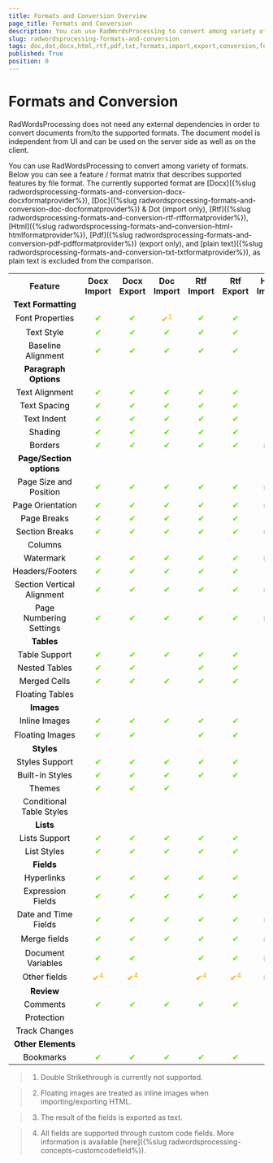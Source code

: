 ```yaml
---
title: Formats and Conversion Overview
page_title: Formats and Conversion
description: You can use RadWordsProcessing to convert among variety of formats.
slug: radwordsprocessing-formats-and-conversion
tags: doc,dot,docx,html,rtf,pdf,txt,formats,import,export,conversion,features
published: True
position: 0
---
```


# Formats and Conversion


RadWordsProcessing does not need any external dependencies in order to convert documents from/to the supported formats. The document model is independent from UI and can be used on the server side as well as on the client.
      

You can use RadWordsProcessing to convert among variety of formats. Below you can see a feature / format matrix that describes supported features by file format. The currently supported format are [Docx]({%slug radwordsprocessing-formats-and-conversion-docx-docxformatprovider%}), [Doc]({%slug radwordsprocessing-formats-and-conversion-doc-docformatprovider%}) & Dot (import only), [Rtf]({%slug radwordsprocessing-formats-and-conversion-rtf-rtfformatprovider%}), [Html]({%slug radwordsprocessing-formats-and-conversion-html-htmlformatprovider%}), [Pdf]({%slug radwordsprocessing-formats-and-conversion-pdf-pdfformatprovider%}) (export only), and [plain text]({%slug radwordsprocessing-formats-and-conversion-txt-txtformatprovider%}), as plain text is excluded from the comparison.

<style>
    table td {
        color:#5ce500;
        text-align: center;
    }
    table td:nth-child(1) {
        color:black;
    }
    td.not-applicable {
        color:black;
        text-align: center;
    }
    td.partially-supported {
        color:orange;
        text-align: center;
    }
</style>

<div>
<table><tr><th>Feature</th>
<th>Docx Import</th>
<th>Docx Export</th>
<th>Doc Import</th>
<th>Rtf Import</th>
<th>Rtf Export</th>
<th>Html Import</th>
<th>Html Export</th>
<th>PDF Export</th></tr>
<tr><td><b>Text Formatting</b></td><td></td><td></td><td></td><td></td><td></td><td></td><td></td><td></td></tr><tr><td>
Font Properties</td><td>
✔</td><td>
✔</td><td class="partially-supported">
✔<sup>1</sup></td><td>
✔</td><td>
✔</td><td>
✔</td><td>
✔</td><td>
✔</td></tr><tr><td>
Text Style</td><td>
✔</td><td>
✔</td><td>
✔</td><td>
✔</td><td>
✔</td><td>
✔</td><td>
✔</td><td>
✔</td></tr><tr><td>
Baseline Alignment</td><td>
✔</td><td>
✔</td><td>
✔</td><td>
✔</td><td>
✔</td><td>
✔</td><td>
✔</td><td>
✔</td></tr><tr><td>
<b>Paragraph Options</b></td><td></td><td></td><td></td><td></td><td></td><td></td><td></td><td></td></tr><tr><td>
Text Alignment</td><td>
✔</td><td>
✔</td><td>
✔</td><td>
✔</td><td>
✔</td><td>
✔</td><td>
✔</td><td>
✔</td></tr><tr><td>
Text Spacing</td><td>
✔</td><td>
✔</td><td>
✔</td><td>
✔</td><td>
✔</td><td>
✔</td><td>
✔</td><td>
✔</td></tr><tr><td>
Text Indent</td><td>
✔</td><td>
✔</td><td>
✔</td><td>
✔</td><td>
✔</td><td>
✔</td><td>
✔</td><td>
✔</td></tr><tr><td>
Shading</td><td>
✔</td><td>
✔</td><td>
✔</td><td>
✔</td><td>
✔</td><td>
✔</td><td>
✔</td>
<td></td></tr><tr><td>
Borders</td><td>
✔</td><td>
✔</td><td>
✔</td><td>
✔</td><td>
✔</td><td class="not-applicable">
n/a</td><td class="not-applicable">
n/a</td>
<td></td></tr><tr><td>
<b>Page/Section options</b></td><td></td><td></td><td></td><td></td><td></td><td></td><td></td><td></td></tr><tr><td>
Page Size and Position</td><td>
✔</td><td>
✔</td><td>
✔</td><td>
✔</td><td>
✔</td><td class="not-applicable">
n/a</td><td class="not-applicable">
n/a</td><td>
✔</td></tr><tr><td>
Page Orientation</td><td>
✔</td><td>
✔</td><td>
✔</td><td>
✔</td><td>
✔</td><td class="not-applicable">
n/a</td><td class="not-applicable">
n/a</td><td>
✔</td></tr><tr><td>
Page Breaks</td><td>
✔</td><td>
✔</td><td>
✔</td><td>
✔</td><td>
✔</td><td></td><td></td><td>
✔</td></tr><tr><td>
Section Breaks</td><td>
✔</td><td>
✔</td><td>
✔</td><td>
✔</td><td>
✔</td><td class="not-applicable">
n/a</td><td class="not-applicable">
n/a</td><td>
✔</td></tr><tr><td>
Columns</td><td></td><td></td><td></td><td></td><td></td><td></td><td></td><td></td></tr><tr><td>
Watermark</td><td>
✔</td><td>
✔</td><td>
✔</td><td>
✔</td><td>
✔</td><td class="not-applicable">
n/a</td><td class="not-applicable">
n/a</td><td>
✔</td></tr><tr><td>
Headers/Footers</td><td>
✔</td><td>
✔</td><td>
✔</td><td>
✔</td><td>
✔</td><td></td><td></td><td>
✔</td></tr><tr><td>
Section Vertical Alignment</td><td>
✔</td><td>
✔</td><td>
✔</td><td>
✔</td><td>
✔</td><td class="not-applicable">
n/a</td><td class="not-applicable">
n/a</td><td></td></tr><tr><td>
Page Numbering Settings</td><td>
✔</td><td>
✔</td><td>
✔</td><td>
✔</td><td>
✔</td><td class="not-applicable">
n/a</td><td class="not-applicable">
n/a</td><td>
✔</td></tr><tr><td>
<b>Tables</b></td><td></td><td></td><td></td><td></td><td></td><td></td></tr><tr><td>
Table Support</td><td>
✔</td><td>
✔</td><td>
✔</td><td>
✔</td><td>
✔</td><td>
✔</td><td>
✔</td><td>
✔</td></tr>
<tr><td>
Nested Tables</td><td>
✔</td><td>
✔</td><td>
</td><td>
✔</td><td>
✔</td><td>
✔</td><td>
✔</td><td>
✔</td></tr><tr><td>
Merged Cells</td><td>
✔</td><td>
✔</td><td>
✔</td><td>
✔</td><td>
✔</td><td>
✔</td><td>
✔</td><td>
✔</td></tr><tr><td>
Floating Tables</td><td></td><td></td><td></td><td></td><td></td><td></td><td></td><td></td></tr><tr><td>
<b>Images</b></td><td></td><td></td><td></td><td></td><td></td><td></td><td></td></tr><tr><td>
Inline Images</td><td>
✔</td><td>
✔</td><td>
✔</td><td>
✔</td><td>
✔</td><td>
✔</td><td>
✔</td><td>
✔</td></tr><tr><td>
Floating Images</td><td>
✔</td><td>
✔</td><td>
</td><td>
✔</td><td>
✔</td><td class="partially-supported">
✔<sup>2</sup></td><td class="partially-supported">
✔<sup>2</sup></td><td>
✔</td></tr><tr><td>
<b>Styles</b></td><td></td><td></td><td></td><td></td><td></td><td></td><td></td><td></td></tr><tr><td>
Styles Support</td><td>
✔</td><td>
✔</td><td>
✔</td><td>
✔</td><td>
✔</td><td>
✔</td><td>
✔</td><td>
✔</td></tr><tr><td>
Built-in Styles</td><td>
✔</td><td>
✔</td><td>
✔</td><td>
✔</td><td>
✔</td><td>
✔</td><td>
✔</td><td>
✔</td></tr><tr><td>
Themes</td><td>
✔</td><td>
✔</td><td>
✔</td><td>
</td><td>
</td><td>
✔</td><td>
✔</td><td>
✔</td></tr><tr><td>
Conditional Table Styles</td><td></td><td></td><td></td><td></td><td></td><td></td><td></td><td></td></tr><tr><td>
<b>Lists</b></td><td></td><td></td><td></td><td></td><td></td><td></td><td></td></tr><tr><td>
Lists Support</td><td>
✔</td><td>
✔</td><td>
✔</td><td>
✔</td><td>
✔</td><td>
✔</td><td>
✔</td><td>
✔</td></tr><tr><td>
List Styles</td><td>
✔</td><td>
✔</td><td>
✔</td><td>
✔</td><td>
✔</td><td>
✔</td><td>
✔</td><td>
✔</td></tr><tr><td>
<b>Fields</b></td><td></td><td></td><td></td><td></td><td></td><td></td><td></td><td></td></tr><tr><td>
Hyperlinks</td><td>
✔</td><td>
✔</td><td>
✔</td><td>
✔</td><td>
✔</td><td>
✔</td><td>
✔</td><td>
✔</td></tr><tr><td>
Expression Fields</td><td>
✔</td><td>
✔</td><td>
✔</td><td>
✔</td><td>
✔</td><td>
✔</td><td>
✔</td><td>
✔</td></tr><tr><td>
Date and Time Fields</td><td>
✔</td><td>
✔</td><td>
✔</td><td>
✔</td><td>
✔</td><td class="not-applicable">
n/a</td><td class="partially-supported">
✔<sup>3</sup></td><td class="partially-supported">
✔<sup>3</sup></td></tr><tr><td>
Merge fields</td><td>
✔</td><td>
✔</td><td>
✔</td><td>
✔</td><td>
✔</td><td class="not-applicable">
n/a</td><td class="partially-supported">
✔<sup>3</sup></td><td class="partially-supported">
✔<sup>3</sup></td></tr><tr><td>
Document Variables</td><td>
✔</td><td>
✔</td><td>
</td><td>
✔</td><td>
✔</td><td class="not-applicable">
n/a</td><td class="partially-supported">
✔<sup>3</sup></td><td class="partially-supported">
✔<sup>3</sup></td></tr><tr><td>
Other fields</td><td class="partially-supported">
✔<sup>4</sup></td><td class="partially-supported">
✔<sup>4</sup></td><td>
</td><td class="partially-supported">
✔<sup>4</sup></td><td class="partially-supported">
✔<sup>4</sup></td><td class="not-applicable">
n/a</td><td class="partially-supported">
✔<sup>3</sup></td><td class="partially-supported">
✔<sup>3</sup></td></tr><tr><td>
<b>Review</b></td><td></td><td></td><td></td><td></td><td></td><td></td><td></td><td></td></tr><tr><td>
Comments</td><td>
✔</td><td>
✔</td><td>
✔</td><td>
✔</td><td>
✔</td><td></td><td></td><td></td></tr><tr><td>
Protection</td><td></td><td></td><td></td><td></td><td></td><td></td><td></td><td class="not-applicable">n/a</td></tr><tr><td>
Track Changes</td><td></td><td></td><td></td><td></td><td></td><td></td><td></td><td></td></tr><tr><td>
<b>Other Elements</b></td><td></td><td></td><td></td><td></td><td></td><td></td><td></td></tr><tr><td>
Bookmarks</td><td>
✔</td><td>
✔</td><td>
✔</td><td>
✔</td><td>
✔</td><td></td><td></td><td></td></tr></table>
</div>

>1. Double Strikethrough is currently not supported.

>2. Floating images are treated as inline images when importing/exporting HTML.

>3. The result of the fields is exported as text.

>4. All fields are supported through custom code fields. More information is available [here]({%slug radwordsprocessing-concepts-customcodefield%}).
